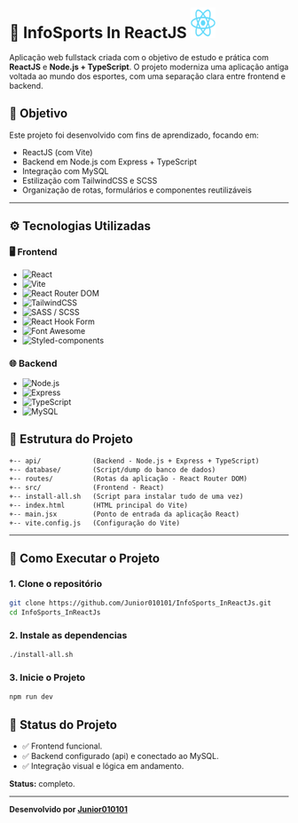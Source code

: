 # 🏀 InfoSports In ReactJS <picture><img src="https://github.com/devicons/devicon/blob/master/icons/react/react-original.svg" width="45" height="55"></picture>

Aplicação web fullstack criada com o objetivo de estudo e prática com **ReactJS** e **Node.js + TypeScript**. O projeto moderniza uma aplicação antiga voltada ao mundo dos esportes, com uma separação clara entre frontend e backend.

## 🎯 Objetivo

Este projeto foi desenvolvido com fins de aprendizado, focando em:

- ReactJS (com Vite)
- Backend em Node.js com Express + TypeScript
- Integração com MySQL
- Estilização com TailwindCSS e SCSS
- Organização de rotas, formulários e componentes reutilizáveis

---

## ⚙️ Tecnologias Utilizadas

### 🖥️ Frontend
- ![React](https://img.shields.io/badge/React-19-blue?logo=react)
- ![Vite](https://img.shields.io/badge/Vite-6-brightgreen?logo=vite)
- ![React Router DOM](https://img.shields.io/badge/React_Router_DOM-v7-red?logo=react-router)
- ![TailwindCSS](https://img.shields.io/badge/TailwindCSS-3-blue?logo=tailwind-css)
- ![SASS / SCSS](https://img.shields.io/badge/Sass-1.62-pink?logo=sass)
- ![React Hook Form](https://img.shields.io/badge/React_Hook_Form-7.39-purple)
- ![Font Awesome](https://img.shields.io/badge/Font_Awesome-6-black?logo=fontawesome)
- ![Styled-components](https://img.shields.io/badge/Styled_Components-5.3-darkgreen?logo=styled-components)

### 🌐 Backend
- ![Node.js](https://img.shields.io/badge/Node.js-18-green?logo=node.js)
- ![Express](https://img.shields.io/badge/Express-5-black?logo=express)
- ![TypeScript](https://img.shields.io/badge/TypeScript-5-blue?logo=typescript)
- ![MySQL](https://img.shields.io/badge/MySQL-8-blue?logo=mysql)

## 📁 Estrutura do Projeto

```
+-- api/             (Backend - Node.js + Express + TypeScript)
+-- database/        (Script/dump do banco de dados)
+-- routes/          (Rotas da aplicação - React Router DOM)
+-- src/             (Frontend - React)
+-- install-all.sh   (Script para instalar tudo de uma vez)
+-- index.html       (HTML principal do Vite)
+-- main.jsx         (Ponto de entrada da aplicação React)
+-- vite.config.js   (Configuração do Vite)
```
---

## 🚀 Como Executar o Projeto

### 1. Clone o repositório

```bash
git clone https://github.com/Junior010101/InfoSports_InReactJs.git
cd InfoSports_InReactJs
```

### 2. Instale as dependencias

```bash
./install-all.sh
```

### 3. Inicie o Projeto

```bash
npm run dev
```

## 📌 Status do Projeto
- ✅ Frontend funcional.
- ✅ Backend configurado (api) e conectado ao MySQL.
- ✅ Integração visual e lógica em andamento.

**Status:** completo.

---
**Desenvolvido por [Junior010101](https://github.com/Junior010101)**

